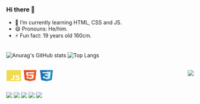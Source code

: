 ### Hi there 👋
- 🌱 I’m currently learning HTML, CSS and JS.
- 😄 Pronouns: He/him.
- ⚡ Fun fact: 19 years old 160cm.
##
![Anurag's GitHub stats](https://github-readme-stats.vercel.app/api?username=henrylima1&show_icons=true&theme=dark)
![Top Langs](https://github-readme-stats.vercel.app/api/top-langs/?username=henrylima1&theme=dark)
<div style="display: inline_block"><br>
  <img align="center" alt="Rafa-Js" height="30" width="40" src="https://raw.githubusercontent.com/devicons/devicon/master/icons/javascript/javascript-plain.svg">
  <img align="center" alt="Rafa-HTML" height="30" width="40" src="https://raw.githubusercontent.com/devicons/devicon/master/icons/html5/html5-original.svg">
  <img align="center" alt="Rafa-CSS" height="30" width="40" src="https://raw.githubusercontent.com/devicons/devicon/master/icons/css3/css3-original.svg">
  <img align="right" height="120" src="https://media.giphy.com/media/v1.Y2lkPTc5MGI3NjExNDM5cms4cTU3OHEwOWZ0NzRtNThsZTYxem9jcDRnM2F0ZWEyc2RncyZlcD12MV9pbnRlcm5hbF9naWZfYnlfaWQmY3Q9Zw/iEU4ipuz6BipHbr4W9/giphy.gif"
</div>
  
## 

<div> 
  <a href="https://instagram.com/henriquel281" target="_blank"><img src="https://img.shields.io/badge/-Instagram-%23E4405F?style=for-the-badge&logo=instagram&logoColor=white" target="_blank"></a>
 	<a href="https://www.twitch.tv/norwayvlr" target="_blank"><img src="https://img.shields.io/badge/Twitch-9146FF?style=for-the-badge&logo=twitch&logoColor=white" target="_blank"></a>
  <a href="#" target="_blank"><img src="https://img.shields.io/badge/Discord-7289DA?style=for-the-badge&logo=discord&logoColor=white" target="_blank"></a>
  <a href = "mailto:henriquelima325@gmail.com"><img src="https://img.shields.io/badge/-Gmail-%23333?style=for-the-badge&logo=gmail&logoColor=white" target="_blank"></a>
  <a href="#" target="_blank"><img src="https://img.shields.io/badge/-LinkedIn-%230077B5?style=for-the-badge&logo=linkedin&logoColor=white" target="_blank"></a> 
  
</div>
